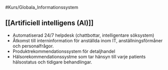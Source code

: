 #Kurs/Globala_Informationssystem 

## [[Artificiell intelligens (AI)]]
- Automatiserad 24/7 helpdesk (chattbottar, intelligentare söksystem)
- Åtkomst till interninformation för anställda inom IT, anställningsförmåner och personalfrågor.
- Produktrekommendationssystem för detaljhandel
- Hälsorekommendationssystme som tar hänsyn till varje patients hälsostatus och tidigare behandlingar.